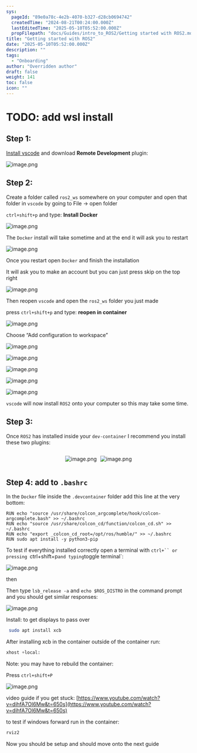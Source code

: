 ```yaml
---
sys:
  pageId: "89e0a78c-4e2b-4070-b327-d28cb0694742"
  createdTime: "2024-08-21T00:24:00.000Z"
  lastEditedTime: "2025-05-10T05:52:00.000Z"
  propFilepath: "docs/Guides/intro_to_ROS2/Getting started with ROS2.md"
title: "Getting started with ROS2"
date: "2025-05-10T05:52:00.000Z"
description: ""
tags:
  - "Onboarding"
author: "Overridden author"
draft: false
weight: 141
toc: false
icon: ""
---
```


# TODO: add wsl install

## Step 1:

[Install vscode](https://code.visualstudio.com/download) and download **Remote Development** plugin:

![image.png](https://prod-files-secure.s3.us-west-2.amazonaws.com/d518164a-d88e-44d1-a4ee-3adb3bd8bce0/efb52993-1881-4a40-b95e-6f020334f022/image.png?X-Amz-Algorithm=AWS4-HMAC-SHA256&X-Amz-Content-Sha256=UNSIGNED-PAYLOAD&X-Amz-Credential=ASIAZI2LB4662PI32EZW%2F20250629%2Fus-west-2%2Fs3%2Faws4_request&X-Amz-Date=20250629T110543Z&X-Amz-Expires=3600&X-Amz-Security-Token=IQoJb3JpZ2luX2VjEKr%2F%2F%2F%2F%2F%2F%2F%2F%2F%2FwEaCXVzLXdlc3QtMiJIMEYCIQCkg9UeA8jpIDBr6J71pA7%2FbxNczsJpe1BXbEdkY0VMugIhAKH7mJ1m%2F7qHkrRC%2F0pJvou%2B2pGBfyprSzuD67DC5yiIKogECKP%2F%2F%2F%2F%2F%2F%2F%2F%2F%2FwEQABoMNjM3NDIzMTgzODA1Igw3zVowWEHA2nY08PAq3APGuLx2EDyYTRtd37iUkJkt4wNHbxRKKU%2Bd7XAXaqQF6ejTzlngmNi84PVahewTcDLw2e7MumMnZyx%2Fiqo0TG%2BIosCHAOG%2BI3vqdcyqHk8JT5jvEnw55XkmD0RXXnn%2FmTBJyDf8a2r4sLMVYgZThm%2FGrQGYcwR%2BMAX8hXUQwQ2ewpmamdPkdr%2FKTymInW67ZlHnboWNxMwcsERXkDrRyilgUuZLttB8y35YelFlsXX2%2FD3C0jyMSgIHwwbQ4rpon2qd%2BuOZCrD7hPiOPb1Qdl1W2TY%2B4oXVEUgezdp7NyCtSG8dysxTVHu%2BMUxh0OK6ct6FvaRXbYnhZ4wIts55f1FsqDAgQtSp0oERmgKRekt02euOKxlM6eli2qbhPGYg2s7%2BoMhQmbIJ8i0Y91TBmFf7KXehwE8LFM%2FvrU5MuGkOALk7psm%2BuECVvUulMQqR%2BneSiRrBSdOg16JXp%2BvVLOSmPmVNC5FnHKoF9RPjQaf8ssKpk0ufYHhrEa8M03jzZWBPHW4JoA27z1%2BZJj363k6ktcR39WG65qgZSCXR2SHySBf%2BmVDMyZNZyviq4q5BvnYvObHfVkDbYG9ER%2BBJTaTOHDuuYNlgY2SZyQVqXYq2DrVERYQwiED6y5BNmDCGnITDBjqkAamN4C4ArcaC1DGlhDR1Xz1X0S18l56JSJ52gMu5SVUxT%2FkMGTC8niyVDNd7kLcoyO0UUoBbC2w%2BolX0zXV9vSrSUFWjr5A2tHGxP4jl8g9m%2BQnCUKnMZafD4bpZMYQ0pz%2F%2BNsmZ%2F7CTz8YL%2BsqVqGU4Bfgfh7WDg0K87Lk0pLMi4HEA4Vx0jBpgjq5s%2F4xCv3tyiP6y2flPbSL%2BJVLLW0qNAYvk&X-Amz-Signature=c3e156f55b5b80c292104c8e662572db628f01d60c79530d20871e34e5025d08&X-Amz-SignedHeaders=host&x-amz-checksum-mode=ENABLED&x-id=GetObject)

## Step 2:

Create a folder called `ros2_ws` somewhere on your computer and open that folder in `vscode` by going to File → open folder 

`ctrl+shift+p` and type: **Install Docker**

![image.png](https://prod-files-secure.s3.us-west-2.amazonaws.com/d518164a-d88e-44d1-a4ee-3adb3bd8bce0/2269dc0e-1cd5-47ff-bceb-c04ad9b2eab0/image.png?X-Amz-Algorithm=AWS4-HMAC-SHA256&X-Amz-Content-Sha256=UNSIGNED-PAYLOAD&X-Amz-Credential=ASIAZI2LB4662PI32EZW%2F20250629%2Fus-west-2%2Fs3%2Faws4_request&X-Amz-Date=20250629T110543Z&X-Amz-Expires=3600&X-Amz-Security-Token=IQoJb3JpZ2luX2VjEKr%2F%2F%2F%2F%2F%2F%2F%2F%2F%2FwEaCXVzLXdlc3QtMiJIMEYCIQCkg9UeA8jpIDBr6J71pA7%2FbxNczsJpe1BXbEdkY0VMugIhAKH7mJ1m%2F7qHkrRC%2F0pJvou%2B2pGBfyprSzuD67DC5yiIKogECKP%2F%2F%2F%2F%2F%2F%2F%2F%2F%2FwEQABoMNjM3NDIzMTgzODA1Igw3zVowWEHA2nY08PAq3APGuLx2EDyYTRtd37iUkJkt4wNHbxRKKU%2Bd7XAXaqQF6ejTzlngmNi84PVahewTcDLw2e7MumMnZyx%2Fiqo0TG%2BIosCHAOG%2BI3vqdcyqHk8JT5jvEnw55XkmD0RXXnn%2FmTBJyDf8a2r4sLMVYgZThm%2FGrQGYcwR%2BMAX8hXUQwQ2ewpmamdPkdr%2FKTymInW67ZlHnboWNxMwcsERXkDrRyilgUuZLttB8y35YelFlsXX2%2FD3C0jyMSgIHwwbQ4rpon2qd%2BuOZCrD7hPiOPb1Qdl1W2TY%2B4oXVEUgezdp7NyCtSG8dysxTVHu%2BMUxh0OK6ct6FvaRXbYnhZ4wIts55f1FsqDAgQtSp0oERmgKRekt02euOKxlM6eli2qbhPGYg2s7%2BoMhQmbIJ8i0Y91TBmFf7KXehwE8LFM%2FvrU5MuGkOALk7psm%2BuECVvUulMQqR%2BneSiRrBSdOg16JXp%2BvVLOSmPmVNC5FnHKoF9RPjQaf8ssKpk0ufYHhrEa8M03jzZWBPHW4JoA27z1%2BZJj363k6ktcR39WG65qgZSCXR2SHySBf%2BmVDMyZNZyviq4q5BvnYvObHfVkDbYG9ER%2BBJTaTOHDuuYNlgY2SZyQVqXYq2DrVERYQwiED6y5BNmDCGnITDBjqkAamN4C4ArcaC1DGlhDR1Xz1X0S18l56JSJ52gMu5SVUxT%2FkMGTC8niyVDNd7kLcoyO0UUoBbC2w%2BolX0zXV9vSrSUFWjr5A2tHGxP4jl8g9m%2BQnCUKnMZafD4bpZMYQ0pz%2F%2BNsmZ%2F7CTz8YL%2BsqVqGU4Bfgfh7WDg0K87Lk0pLMi4HEA4Vx0jBpgjq5s%2F4xCv3tyiP6y2flPbSL%2BJVLLW0qNAYvk&X-Amz-Signature=c8cad24859a8f41e60b3141f0124d7f982d0af9357ef46839a6b9790d90e78cf&X-Amz-SignedHeaders=host&x-amz-checksum-mode=ENABLED&x-id=GetObject)

The `Docker` install will take sometime and at the end it will ask you to restart

![image.png](https://prod-files-secure.s3.us-west-2.amazonaws.com/d518164a-d88e-44d1-a4ee-3adb3bd8bce0/ed233f78-be33-4b1f-b89c-9c346c0e961e/image.png?X-Amz-Algorithm=AWS4-HMAC-SHA256&X-Amz-Content-Sha256=UNSIGNED-PAYLOAD&X-Amz-Credential=ASIAZI2LB4662PI32EZW%2F20250629%2Fus-west-2%2Fs3%2Faws4_request&X-Amz-Date=20250629T110543Z&X-Amz-Expires=3600&X-Amz-Security-Token=IQoJb3JpZ2luX2VjEKr%2F%2F%2F%2F%2F%2F%2F%2F%2F%2FwEaCXVzLXdlc3QtMiJIMEYCIQCkg9UeA8jpIDBr6J71pA7%2FbxNczsJpe1BXbEdkY0VMugIhAKH7mJ1m%2F7qHkrRC%2F0pJvou%2B2pGBfyprSzuD67DC5yiIKogECKP%2F%2F%2F%2F%2F%2F%2F%2F%2F%2FwEQABoMNjM3NDIzMTgzODA1Igw3zVowWEHA2nY08PAq3APGuLx2EDyYTRtd37iUkJkt4wNHbxRKKU%2Bd7XAXaqQF6ejTzlngmNi84PVahewTcDLw2e7MumMnZyx%2Fiqo0TG%2BIosCHAOG%2BI3vqdcyqHk8JT5jvEnw55XkmD0RXXnn%2FmTBJyDf8a2r4sLMVYgZThm%2FGrQGYcwR%2BMAX8hXUQwQ2ewpmamdPkdr%2FKTymInW67ZlHnboWNxMwcsERXkDrRyilgUuZLttB8y35YelFlsXX2%2FD3C0jyMSgIHwwbQ4rpon2qd%2BuOZCrD7hPiOPb1Qdl1W2TY%2B4oXVEUgezdp7NyCtSG8dysxTVHu%2BMUxh0OK6ct6FvaRXbYnhZ4wIts55f1FsqDAgQtSp0oERmgKRekt02euOKxlM6eli2qbhPGYg2s7%2BoMhQmbIJ8i0Y91TBmFf7KXehwE8LFM%2FvrU5MuGkOALk7psm%2BuECVvUulMQqR%2BneSiRrBSdOg16JXp%2BvVLOSmPmVNC5FnHKoF9RPjQaf8ssKpk0ufYHhrEa8M03jzZWBPHW4JoA27z1%2BZJj363k6ktcR39WG65qgZSCXR2SHySBf%2BmVDMyZNZyviq4q5BvnYvObHfVkDbYG9ER%2BBJTaTOHDuuYNlgY2SZyQVqXYq2DrVERYQwiED6y5BNmDCGnITDBjqkAamN4C4ArcaC1DGlhDR1Xz1X0S18l56JSJ52gMu5SVUxT%2FkMGTC8niyVDNd7kLcoyO0UUoBbC2w%2BolX0zXV9vSrSUFWjr5A2tHGxP4jl8g9m%2BQnCUKnMZafD4bpZMYQ0pz%2F%2BNsmZ%2F7CTz8YL%2BsqVqGU4Bfgfh7WDg0K87Lk0pLMi4HEA4Vx0jBpgjq5s%2F4xCv3tyiP6y2flPbSL%2BJVLLW0qNAYvk&X-Amz-Signature=7c866b4aa2d7ee3741eec07e535c6e87d1a0e0724a1cbcdb8d72ecd731331e1e&X-Amz-SignedHeaders=host&x-amz-checksum-mode=ENABLED&x-id=GetObject)

Once you restart open `Docker` and finish the installation

It will ask you to make an account but you can just press skip on the top right

![image.png](https://prod-files-secure.s3.us-west-2.amazonaws.com/d518164a-d88e-44d1-a4ee-3adb3bd8bce0/21010ad9-1659-4fd9-9f59-9932a09b2a3d/image.png?X-Amz-Algorithm=AWS4-HMAC-SHA256&X-Amz-Content-Sha256=UNSIGNED-PAYLOAD&X-Amz-Credential=ASIAZI2LB4662PI32EZW%2F20250629%2Fus-west-2%2Fs3%2Faws4_request&X-Amz-Date=20250629T110543Z&X-Amz-Expires=3600&X-Amz-Security-Token=IQoJb3JpZ2luX2VjEKr%2F%2F%2F%2F%2F%2F%2F%2F%2F%2FwEaCXVzLXdlc3QtMiJIMEYCIQCkg9UeA8jpIDBr6J71pA7%2FbxNczsJpe1BXbEdkY0VMugIhAKH7mJ1m%2F7qHkrRC%2F0pJvou%2B2pGBfyprSzuD67DC5yiIKogECKP%2F%2F%2F%2F%2F%2F%2F%2F%2F%2FwEQABoMNjM3NDIzMTgzODA1Igw3zVowWEHA2nY08PAq3APGuLx2EDyYTRtd37iUkJkt4wNHbxRKKU%2Bd7XAXaqQF6ejTzlngmNi84PVahewTcDLw2e7MumMnZyx%2Fiqo0TG%2BIosCHAOG%2BI3vqdcyqHk8JT5jvEnw55XkmD0RXXnn%2FmTBJyDf8a2r4sLMVYgZThm%2FGrQGYcwR%2BMAX8hXUQwQ2ewpmamdPkdr%2FKTymInW67ZlHnboWNxMwcsERXkDrRyilgUuZLttB8y35YelFlsXX2%2FD3C0jyMSgIHwwbQ4rpon2qd%2BuOZCrD7hPiOPb1Qdl1W2TY%2B4oXVEUgezdp7NyCtSG8dysxTVHu%2BMUxh0OK6ct6FvaRXbYnhZ4wIts55f1FsqDAgQtSp0oERmgKRekt02euOKxlM6eli2qbhPGYg2s7%2BoMhQmbIJ8i0Y91TBmFf7KXehwE8LFM%2FvrU5MuGkOALk7psm%2BuECVvUulMQqR%2BneSiRrBSdOg16JXp%2BvVLOSmPmVNC5FnHKoF9RPjQaf8ssKpk0ufYHhrEa8M03jzZWBPHW4JoA27z1%2BZJj363k6ktcR39WG65qgZSCXR2SHySBf%2BmVDMyZNZyviq4q5BvnYvObHfVkDbYG9ER%2BBJTaTOHDuuYNlgY2SZyQVqXYq2DrVERYQwiED6y5BNmDCGnITDBjqkAamN4C4ArcaC1DGlhDR1Xz1X0S18l56JSJ52gMu5SVUxT%2FkMGTC8niyVDNd7kLcoyO0UUoBbC2w%2BolX0zXV9vSrSUFWjr5A2tHGxP4jl8g9m%2BQnCUKnMZafD4bpZMYQ0pz%2F%2BNsmZ%2F7CTz8YL%2BsqVqGU4Bfgfh7WDg0K87Lk0pLMi4HEA4Vx0jBpgjq5s%2F4xCv3tyiP6y2flPbSL%2BJVLLW0qNAYvk&X-Amz-Signature=13fa5c3806aa642774e44dc4dc8d9641aacbd54f70fb9527ea652f46f3132e55&X-Amz-SignedHeaders=host&x-amz-checksum-mode=ENABLED&x-id=GetObject)

Then reopen `vscode` and open the `ros2_ws` folder you just made

press `ctrl+shift+p` and type: **reopen in container**

![image.png](https://prod-files-secure.s3.us-west-2.amazonaws.com/d518164a-d88e-44d1-a4ee-3adb3bd8bce0/4e93b8c2-41ad-488c-8095-c74205196118/image.png?X-Amz-Algorithm=AWS4-HMAC-SHA256&X-Amz-Content-Sha256=UNSIGNED-PAYLOAD&X-Amz-Credential=ASIAZI2LB4662PI32EZW%2F20250629%2Fus-west-2%2Fs3%2Faws4_request&X-Amz-Date=20250629T110543Z&X-Amz-Expires=3600&X-Amz-Security-Token=IQoJb3JpZ2luX2VjEKr%2F%2F%2F%2F%2F%2F%2F%2F%2F%2FwEaCXVzLXdlc3QtMiJIMEYCIQCkg9UeA8jpIDBr6J71pA7%2FbxNczsJpe1BXbEdkY0VMugIhAKH7mJ1m%2F7qHkrRC%2F0pJvou%2B2pGBfyprSzuD67DC5yiIKogECKP%2F%2F%2F%2F%2F%2F%2F%2F%2F%2FwEQABoMNjM3NDIzMTgzODA1Igw3zVowWEHA2nY08PAq3APGuLx2EDyYTRtd37iUkJkt4wNHbxRKKU%2Bd7XAXaqQF6ejTzlngmNi84PVahewTcDLw2e7MumMnZyx%2Fiqo0TG%2BIosCHAOG%2BI3vqdcyqHk8JT5jvEnw55XkmD0RXXnn%2FmTBJyDf8a2r4sLMVYgZThm%2FGrQGYcwR%2BMAX8hXUQwQ2ewpmamdPkdr%2FKTymInW67ZlHnboWNxMwcsERXkDrRyilgUuZLttB8y35YelFlsXX2%2FD3C0jyMSgIHwwbQ4rpon2qd%2BuOZCrD7hPiOPb1Qdl1W2TY%2B4oXVEUgezdp7NyCtSG8dysxTVHu%2BMUxh0OK6ct6FvaRXbYnhZ4wIts55f1FsqDAgQtSp0oERmgKRekt02euOKxlM6eli2qbhPGYg2s7%2BoMhQmbIJ8i0Y91TBmFf7KXehwE8LFM%2FvrU5MuGkOALk7psm%2BuECVvUulMQqR%2BneSiRrBSdOg16JXp%2BvVLOSmPmVNC5FnHKoF9RPjQaf8ssKpk0ufYHhrEa8M03jzZWBPHW4JoA27z1%2BZJj363k6ktcR39WG65qgZSCXR2SHySBf%2BmVDMyZNZyviq4q5BvnYvObHfVkDbYG9ER%2BBJTaTOHDuuYNlgY2SZyQVqXYq2DrVERYQwiED6y5BNmDCGnITDBjqkAamN4C4ArcaC1DGlhDR1Xz1X0S18l56JSJ52gMu5SVUxT%2FkMGTC8niyVDNd7kLcoyO0UUoBbC2w%2BolX0zXV9vSrSUFWjr5A2tHGxP4jl8g9m%2BQnCUKnMZafD4bpZMYQ0pz%2F%2BNsmZ%2F7CTz8YL%2BsqVqGU4Bfgfh7WDg0K87Lk0pLMi4HEA4Vx0jBpgjq5s%2F4xCv3tyiP6y2flPbSL%2BJVLLW0qNAYvk&X-Amz-Signature=58e2779f98a2e86a8633f9f17547d7efb7793eb49eda035535174071a79e7159&X-Amz-SignedHeaders=host&x-amz-checksum-mode=ENABLED&x-id=GetObject)

Choose “Add configuration to workspace”

![image.png](https://prod-files-secure.s3.us-west-2.amazonaws.com/d518164a-d88e-44d1-a4ee-3adb3bd8bce0/9560b282-5060-4989-ba37-97e7b2c22476/image.png?X-Amz-Algorithm=AWS4-HMAC-SHA256&X-Amz-Content-Sha256=UNSIGNED-PAYLOAD&X-Amz-Credential=ASIAZI2LB4662PI32EZW%2F20250629%2Fus-west-2%2Fs3%2Faws4_request&X-Amz-Date=20250629T110543Z&X-Amz-Expires=3600&X-Amz-Security-Token=IQoJb3JpZ2luX2VjEKr%2F%2F%2F%2F%2F%2F%2F%2F%2F%2FwEaCXVzLXdlc3QtMiJIMEYCIQCkg9UeA8jpIDBr6J71pA7%2FbxNczsJpe1BXbEdkY0VMugIhAKH7mJ1m%2F7qHkrRC%2F0pJvou%2B2pGBfyprSzuD67DC5yiIKogECKP%2F%2F%2F%2F%2F%2F%2F%2F%2F%2FwEQABoMNjM3NDIzMTgzODA1Igw3zVowWEHA2nY08PAq3APGuLx2EDyYTRtd37iUkJkt4wNHbxRKKU%2Bd7XAXaqQF6ejTzlngmNi84PVahewTcDLw2e7MumMnZyx%2Fiqo0TG%2BIosCHAOG%2BI3vqdcyqHk8JT5jvEnw55XkmD0RXXnn%2FmTBJyDf8a2r4sLMVYgZThm%2FGrQGYcwR%2BMAX8hXUQwQ2ewpmamdPkdr%2FKTymInW67ZlHnboWNxMwcsERXkDrRyilgUuZLttB8y35YelFlsXX2%2FD3C0jyMSgIHwwbQ4rpon2qd%2BuOZCrD7hPiOPb1Qdl1W2TY%2B4oXVEUgezdp7NyCtSG8dysxTVHu%2BMUxh0OK6ct6FvaRXbYnhZ4wIts55f1FsqDAgQtSp0oERmgKRekt02euOKxlM6eli2qbhPGYg2s7%2BoMhQmbIJ8i0Y91TBmFf7KXehwE8LFM%2FvrU5MuGkOALk7psm%2BuECVvUulMQqR%2BneSiRrBSdOg16JXp%2BvVLOSmPmVNC5FnHKoF9RPjQaf8ssKpk0ufYHhrEa8M03jzZWBPHW4JoA27z1%2BZJj363k6ktcR39WG65qgZSCXR2SHySBf%2BmVDMyZNZyviq4q5BvnYvObHfVkDbYG9ER%2BBJTaTOHDuuYNlgY2SZyQVqXYq2DrVERYQwiED6y5BNmDCGnITDBjqkAamN4C4ArcaC1DGlhDR1Xz1X0S18l56JSJ52gMu5SVUxT%2FkMGTC8niyVDNd7kLcoyO0UUoBbC2w%2BolX0zXV9vSrSUFWjr5A2tHGxP4jl8g9m%2BQnCUKnMZafD4bpZMYQ0pz%2F%2BNsmZ%2F7CTz8YL%2BsqVqGU4Bfgfh7WDg0K87Lk0pLMi4HEA4Vx0jBpgjq5s%2F4xCv3tyiP6y2flPbSL%2BJVLLW0qNAYvk&X-Amz-Signature=c79387fa6e97c91126c058c30909f94ed4553f05d18f00b585d74107d226d481&X-Amz-SignedHeaders=host&x-amz-checksum-mode=ENABLED&x-id=GetObject)

![image.png](https://prod-files-secure.s3.us-west-2.amazonaws.com/d518164a-d88e-44d1-a4ee-3adb3bd8bce0/2ee63f81-886b-48e8-a553-dc6e5eac99e4/image.png?X-Amz-Algorithm=AWS4-HMAC-SHA256&X-Amz-Content-Sha256=UNSIGNED-PAYLOAD&X-Amz-Credential=ASIAZI2LB4662PI32EZW%2F20250629%2Fus-west-2%2Fs3%2Faws4_request&X-Amz-Date=20250629T110543Z&X-Amz-Expires=3600&X-Amz-Security-Token=IQoJb3JpZ2luX2VjEKr%2F%2F%2F%2F%2F%2F%2F%2F%2F%2FwEaCXVzLXdlc3QtMiJIMEYCIQCkg9UeA8jpIDBr6J71pA7%2FbxNczsJpe1BXbEdkY0VMugIhAKH7mJ1m%2F7qHkrRC%2F0pJvou%2B2pGBfyprSzuD67DC5yiIKogECKP%2F%2F%2F%2F%2F%2F%2F%2F%2F%2FwEQABoMNjM3NDIzMTgzODA1Igw3zVowWEHA2nY08PAq3APGuLx2EDyYTRtd37iUkJkt4wNHbxRKKU%2Bd7XAXaqQF6ejTzlngmNi84PVahewTcDLw2e7MumMnZyx%2Fiqo0TG%2BIosCHAOG%2BI3vqdcyqHk8JT5jvEnw55XkmD0RXXnn%2FmTBJyDf8a2r4sLMVYgZThm%2FGrQGYcwR%2BMAX8hXUQwQ2ewpmamdPkdr%2FKTymInW67ZlHnboWNxMwcsERXkDrRyilgUuZLttB8y35YelFlsXX2%2FD3C0jyMSgIHwwbQ4rpon2qd%2BuOZCrD7hPiOPb1Qdl1W2TY%2B4oXVEUgezdp7NyCtSG8dysxTVHu%2BMUxh0OK6ct6FvaRXbYnhZ4wIts55f1FsqDAgQtSp0oERmgKRekt02euOKxlM6eli2qbhPGYg2s7%2BoMhQmbIJ8i0Y91TBmFf7KXehwE8LFM%2FvrU5MuGkOALk7psm%2BuECVvUulMQqR%2BneSiRrBSdOg16JXp%2BvVLOSmPmVNC5FnHKoF9RPjQaf8ssKpk0ufYHhrEa8M03jzZWBPHW4JoA27z1%2BZJj363k6ktcR39WG65qgZSCXR2SHySBf%2BmVDMyZNZyviq4q5BvnYvObHfVkDbYG9ER%2BBJTaTOHDuuYNlgY2SZyQVqXYq2DrVERYQwiED6y5BNmDCGnITDBjqkAamN4C4ArcaC1DGlhDR1Xz1X0S18l56JSJ52gMu5SVUxT%2FkMGTC8niyVDNd7kLcoyO0UUoBbC2w%2BolX0zXV9vSrSUFWjr5A2tHGxP4jl8g9m%2BQnCUKnMZafD4bpZMYQ0pz%2F%2BNsmZ%2F7CTz8YL%2BsqVqGU4Bfgfh7WDg0K87Lk0pLMi4HEA4Vx0jBpgjq5s%2F4xCv3tyiP6y2flPbSL%2BJVLLW0qNAYvk&X-Amz-Signature=ada748be2f5542a2304ea262cac18050d38e3d67ee0bcc96714870250e405d73&X-Amz-SignedHeaders=host&x-amz-checksum-mode=ENABLED&x-id=GetObject)

![image.png](https://prod-files-secure.s3.us-west-2.amazonaws.com/d518164a-d88e-44d1-a4ee-3adb3bd8bce0/ae1580b2-b048-407e-aed9-b584224a7a04/image.png?X-Amz-Algorithm=AWS4-HMAC-SHA256&X-Amz-Content-Sha256=UNSIGNED-PAYLOAD&X-Amz-Credential=ASIAZI2LB4662PI32EZW%2F20250629%2Fus-west-2%2Fs3%2Faws4_request&X-Amz-Date=20250629T110543Z&X-Amz-Expires=3600&X-Amz-Security-Token=IQoJb3JpZ2luX2VjEKr%2F%2F%2F%2F%2F%2F%2F%2F%2F%2FwEaCXVzLXdlc3QtMiJIMEYCIQCkg9UeA8jpIDBr6J71pA7%2FbxNczsJpe1BXbEdkY0VMugIhAKH7mJ1m%2F7qHkrRC%2F0pJvou%2B2pGBfyprSzuD67DC5yiIKogECKP%2F%2F%2F%2F%2F%2F%2F%2F%2F%2FwEQABoMNjM3NDIzMTgzODA1Igw3zVowWEHA2nY08PAq3APGuLx2EDyYTRtd37iUkJkt4wNHbxRKKU%2Bd7XAXaqQF6ejTzlngmNi84PVahewTcDLw2e7MumMnZyx%2Fiqo0TG%2BIosCHAOG%2BI3vqdcyqHk8JT5jvEnw55XkmD0RXXnn%2FmTBJyDf8a2r4sLMVYgZThm%2FGrQGYcwR%2BMAX8hXUQwQ2ewpmamdPkdr%2FKTymInW67ZlHnboWNxMwcsERXkDrRyilgUuZLttB8y35YelFlsXX2%2FD3C0jyMSgIHwwbQ4rpon2qd%2BuOZCrD7hPiOPb1Qdl1W2TY%2B4oXVEUgezdp7NyCtSG8dysxTVHu%2BMUxh0OK6ct6FvaRXbYnhZ4wIts55f1FsqDAgQtSp0oERmgKRekt02euOKxlM6eli2qbhPGYg2s7%2BoMhQmbIJ8i0Y91TBmFf7KXehwE8LFM%2FvrU5MuGkOALk7psm%2BuECVvUulMQqR%2BneSiRrBSdOg16JXp%2BvVLOSmPmVNC5FnHKoF9RPjQaf8ssKpk0ufYHhrEa8M03jzZWBPHW4JoA27z1%2BZJj363k6ktcR39WG65qgZSCXR2SHySBf%2BmVDMyZNZyviq4q5BvnYvObHfVkDbYG9ER%2BBJTaTOHDuuYNlgY2SZyQVqXYq2DrVERYQwiED6y5BNmDCGnITDBjqkAamN4C4ArcaC1DGlhDR1Xz1X0S18l56JSJ52gMu5SVUxT%2FkMGTC8niyVDNd7kLcoyO0UUoBbC2w%2BolX0zXV9vSrSUFWjr5A2tHGxP4jl8g9m%2BQnCUKnMZafD4bpZMYQ0pz%2F%2BNsmZ%2F7CTz8YL%2BsqVqGU4Bfgfh7WDg0K87Lk0pLMi4HEA4Vx0jBpgjq5s%2F4xCv3tyiP6y2flPbSL%2BJVLLW0qNAYvk&X-Amz-Signature=9a4e5d1c6395223c74e68aa0eb65cc13f9a00e1c5163af6b19afd71fddc5eeab&X-Amz-SignedHeaders=host&x-amz-checksum-mode=ENABLED&x-id=GetObject)

![image.png](https://prod-files-secure.s3.us-west-2.amazonaws.com/d518164a-d88e-44d1-a4ee-3adb3bd8bce0/53255b28-f75e-430f-b9e3-c0ac8577e42b/image.png?X-Amz-Algorithm=AWS4-HMAC-SHA256&X-Amz-Content-Sha256=UNSIGNED-PAYLOAD&X-Amz-Credential=ASIAZI2LB4662PI32EZW%2F20250629%2Fus-west-2%2Fs3%2Faws4_request&X-Amz-Date=20250629T110543Z&X-Amz-Expires=3600&X-Amz-Security-Token=IQoJb3JpZ2luX2VjEKr%2F%2F%2F%2F%2F%2F%2F%2F%2F%2FwEaCXVzLXdlc3QtMiJIMEYCIQCkg9UeA8jpIDBr6J71pA7%2FbxNczsJpe1BXbEdkY0VMugIhAKH7mJ1m%2F7qHkrRC%2F0pJvou%2B2pGBfyprSzuD67DC5yiIKogECKP%2F%2F%2F%2F%2F%2F%2F%2F%2F%2FwEQABoMNjM3NDIzMTgzODA1Igw3zVowWEHA2nY08PAq3APGuLx2EDyYTRtd37iUkJkt4wNHbxRKKU%2Bd7XAXaqQF6ejTzlngmNi84PVahewTcDLw2e7MumMnZyx%2Fiqo0TG%2BIosCHAOG%2BI3vqdcyqHk8JT5jvEnw55XkmD0RXXnn%2FmTBJyDf8a2r4sLMVYgZThm%2FGrQGYcwR%2BMAX8hXUQwQ2ewpmamdPkdr%2FKTymInW67ZlHnboWNxMwcsERXkDrRyilgUuZLttB8y35YelFlsXX2%2FD3C0jyMSgIHwwbQ4rpon2qd%2BuOZCrD7hPiOPb1Qdl1W2TY%2B4oXVEUgezdp7NyCtSG8dysxTVHu%2BMUxh0OK6ct6FvaRXbYnhZ4wIts55f1FsqDAgQtSp0oERmgKRekt02euOKxlM6eli2qbhPGYg2s7%2BoMhQmbIJ8i0Y91TBmFf7KXehwE8LFM%2FvrU5MuGkOALk7psm%2BuECVvUulMQqR%2BneSiRrBSdOg16JXp%2BvVLOSmPmVNC5FnHKoF9RPjQaf8ssKpk0ufYHhrEa8M03jzZWBPHW4JoA27z1%2BZJj363k6ktcR39WG65qgZSCXR2SHySBf%2BmVDMyZNZyviq4q5BvnYvObHfVkDbYG9ER%2BBJTaTOHDuuYNlgY2SZyQVqXYq2DrVERYQwiED6y5BNmDCGnITDBjqkAamN4C4ArcaC1DGlhDR1Xz1X0S18l56JSJ52gMu5SVUxT%2FkMGTC8niyVDNd7kLcoyO0UUoBbC2w%2BolX0zXV9vSrSUFWjr5A2tHGxP4jl8g9m%2BQnCUKnMZafD4bpZMYQ0pz%2F%2BNsmZ%2F7CTz8YL%2BsqVqGU4Bfgfh7WDg0K87Lk0pLMi4HEA4Vx0jBpgjq5s%2F4xCv3tyiP6y2flPbSL%2BJVLLW0qNAYvk&X-Amz-Signature=57568b4571284542177fc9563ebba8d490861b5eb3f3822fb819b90ef69d3ad7&X-Amz-SignedHeaders=host&x-amz-checksum-mode=ENABLED&x-id=GetObject)

![image.png](https://prod-files-secure.s3.us-west-2.amazonaws.com/d518164a-d88e-44d1-a4ee-3adb3bd8bce0/7c562767-5af9-4ffb-97d1-327bcdf4ee00/image.png?X-Amz-Algorithm=AWS4-HMAC-SHA256&X-Amz-Content-Sha256=UNSIGNED-PAYLOAD&X-Amz-Credential=ASIAZI2LB4662PI32EZW%2F20250629%2Fus-west-2%2Fs3%2Faws4_request&X-Amz-Date=20250629T110543Z&X-Amz-Expires=3600&X-Amz-Security-Token=IQoJb3JpZ2luX2VjEKr%2F%2F%2F%2F%2F%2F%2F%2F%2F%2FwEaCXVzLXdlc3QtMiJIMEYCIQCkg9UeA8jpIDBr6J71pA7%2FbxNczsJpe1BXbEdkY0VMugIhAKH7mJ1m%2F7qHkrRC%2F0pJvou%2B2pGBfyprSzuD67DC5yiIKogECKP%2F%2F%2F%2F%2F%2F%2F%2F%2F%2FwEQABoMNjM3NDIzMTgzODA1Igw3zVowWEHA2nY08PAq3APGuLx2EDyYTRtd37iUkJkt4wNHbxRKKU%2Bd7XAXaqQF6ejTzlngmNi84PVahewTcDLw2e7MumMnZyx%2Fiqo0TG%2BIosCHAOG%2BI3vqdcyqHk8JT5jvEnw55XkmD0RXXnn%2FmTBJyDf8a2r4sLMVYgZThm%2FGrQGYcwR%2BMAX8hXUQwQ2ewpmamdPkdr%2FKTymInW67ZlHnboWNxMwcsERXkDrRyilgUuZLttB8y35YelFlsXX2%2FD3C0jyMSgIHwwbQ4rpon2qd%2BuOZCrD7hPiOPb1Qdl1W2TY%2B4oXVEUgezdp7NyCtSG8dysxTVHu%2BMUxh0OK6ct6FvaRXbYnhZ4wIts55f1FsqDAgQtSp0oERmgKRekt02euOKxlM6eli2qbhPGYg2s7%2BoMhQmbIJ8i0Y91TBmFf7KXehwE8LFM%2FvrU5MuGkOALk7psm%2BuECVvUulMQqR%2BneSiRrBSdOg16JXp%2BvVLOSmPmVNC5FnHKoF9RPjQaf8ssKpk0ufYHhrEa8M03jzZWBPHW4JoA27z1%2BZJj363k6ktcR39WG65qgZSCXR2SHySBf%2BmVDMyZNZyviq4q5BvnYvObHfVkDbYG9ER%2BBJTaTOHDuuYNlgY2SZyQVqXYq2DrVERYQwiED6y5BNmDCGnITDBjqkAamN4C4ArcaC1DGlhDR1Xz1X0S18l56JSJ52gMu5SVUxT%2FkMGTC8niyVDNd7kLcoyO0UUoBbC2w%2BolX0zXV9vSrSUFWjr5A2tHGxP4jl8g9m%2BQnCUKnMZafD4bpZMYQ0pz%2F%2BNsmZ%2F7CTz8YL%2BsqVqGU4Bfgfh7WDg0K87Lk0pLMi4HEA4Vx0jBpgjq5s%2F4xCv3tyiP6y2flPbSL%2BJVLLW0qNAYvk&X-Amz-Signature=b4968147d16f7fd56c33ddb9f4dee55eb323927436ecec43cb93d303160cf472&X-Amz-SignedHeaders=host&x-amz-checksum-mode=ENABLED&x-id=GetObject)

`vscode` will now install `ROS2` onto your computer so this may take some time.

## Step 3:

Once `ROS2` has installed inside your `dev-container` I recommend you install these two plugins:

<div style="display: flex;flex-direction: row; column-gap:10px; max-width: 630px;justify-content: center;">
<div>

![image.png](https://prod-files-secure.s3.us-west-2.amazonaws.com/d518164a-d88e-44d1-a4ee-3adb3bd8bce0/3fc3d550-5a54-4ba1-ba6b-faa01cdb7369/image.png?X-Amz-Algorithm=AWS4-HMAC-SHA256&X-Amz-Content-Sha256=UNSIGNED-PAYLOAD&X-Amz-Credential=ASIAZI2LB466ZMPOSQNW%2F20250629%2Fus-west-2%2Fs3%2Faws4_request&X-Amz-Date=20250629T110545Z&X-Amz-Expires=3600&X-Amz-Security-Token=IQoJb3JpZ2luX2VjEKn%2F%2F%2F%2F%2F%2F%2F%2F%2F%2FwEaCXVzLXdlc3QtMiJIMEYCIQCWUrt34AixvAVvIBa2%2BvImTCFjIgcuipBd7tB%2Bd%2FjqZAIhALNcPWyxZ66RIcBqxuTFlQF6sNrilxT%2BjusNRVKV6aF8KogECKL%2F%2F%2F%2F%2F%2F%2F%2F%2F%2FwEQABoMNjM3NDIzMTgzODA1IgxtVXJ%2FwxFs%2FWHgBTEq3ANEUUiuvhvwNDgOLMIr7lCk2XXjdxV584HNve1vKjfozR%2B0asAbt8oq8LXOEbLZWFpLVsWfCLf3B7XcAR12EpvktiR7eaJBSKwMzHWHEvTi1ILeTo3XokGKbxHxKtW2jy4Omb5szBoNscgEb3Tany6Enwicb4K8FK6CEcZyeANQSg333HoPwGjlTEhCuxd0fY7HuC4w4i8CFeXSwbQIS630X43SMOB5QUvWDaH%2BPwVQI8nZTuRatWIyErLs1kGFcSQk2Uix5BtnHvubbNmVnMzb5Ha3%2BHkB3bvHEJyrSe53szUFXtamB%2FQvjJ4WijTxQvNGHfWVkzOd%2BfaNTzNbE3kuPZc%2FqeoLA8LQ66V2LU94OIDM3h3Me9YwSVGql8h7LMLbD4pVM2xZCWV%2F88fQp5rSCFX164XTSyopzXhajwm%2BCdsB%2B%2F902RBu8prBwtSV87GePJ%2BSm7qjdTyf4mSfy2ka3NZrsJTyxn7rtCpy8IOWWPXNs5C2CSk1NtTmog2q%2FuZPzrQ07M26QELDKxwcpDaDMu7HRfY6Y32HIkXYUeOd17Fze7K5XH4S0h4vBw3tBBY4lyEW9N8eacQazIBnQMDbMaUVVLfTIJJ4Z2YIJk5pdIlb07ELZgTnQ80qqTDZgITDBjqkAVwfmscq0B34lL7piIkh909Oi0HBy0%2BrkzU7TlNCKNNNo3T49ZmnVfM3BRy%2BXTQercbqaLfVS1Idr8nQmeeTb1Fjf7FqnSIw0A3wN8KZ%2F%2BLKwIc01Gz2z856oU44yRNBAUj6aAitboGJQGzciH1jPENjb6EcQOnXW2hMJwHeQ2NgsI1PRCByxKkLFEtw1e0kZRmRV0b73dSMmd1bhYKQnG4VD2H0&X-Amz-Signature=bb793194d4c4f8f4516066c7eac5bc0afef4e428f09571aff59ebfb0acfe416d&X-Amz-SignedHeaders=host&x-amz-checksum-mode=ENABLED&x-id=GetObject)

</div>
<div>

![image.png](https://prod-files-secure.s3.us-west-2.amazonaws.com/d518164a-d88e-44d1-a4ee-3adb3bd8bce0/d994cc66-13c2-4093-a5a3-f84cf4601a82/image.png?X-Amz-Algorithm=AWS4-HMAC-SHA256&X-Amz-Content-Sha256=UNSIGNED-PAYLOAD&X-Amz-Credential=ASIAZI2LB4664E6V52NK%2F20250629%2Fus-west-2%2Fs3%2Faws4_request&X-Amz-Date=20250629T110545Z&X-Amz-Expires=3600&X-Amz-Security-Token=IQoJb3JpZ2luX2VjEKn%2F%2F%2F%2F%2F%2F%2F%2F%2F%2FwEaCXVzLXdlc3QtMiJGMEQCIGBy7wpQutRofEEhKfCrEasxXf6svwSH32UPBLJyUubXAiAIo86sDL9Z5ftjZPd0xAxX0bauI%2F9eM4REJ9axRYvoZiqIBAii%2F%2F%2F%2F%2F%2F%2F%2F%2F%2F8BEAAaDDYzNzQyMzE4MzgwNSIMWgahnjhX4OtALYX3KtwDKkOC8xl%2BKpDUJ8Uo5Gy25sVH8AxwdWlJbVIo%2FeY67oEtY3n6F9aZvQd49Vpi1LNgExHJQCOiuAVc0T11%2Bm5rGF%2BKI2NdFQ6FHZIiald8Ks8wncs22n83bwNCDktcbKchwiMT3IRfhHdOIBrV3A7o12QieBuFDzHWG3ciIvQPb4dTNoWI%2BW4hMA6XuXBU7u9%2Fzv3S6cn3oAeppAKmJjgcF0gaUyIsEumhx5D9%2Bvn%2BCfslx%2BVm0QBSHMiZQB7P2yqdU%2BOGJLqAaCa39y1XduRbEEwbE%2Fkydm7mJhhz%2BE1CAtn7jE%2BAC7vycvugijOIdSAQcVxQONyBJlMvAc8hzY44tvrzR3cApiBqGm50ztOIqD6ne3nrFmDbsI1bOZ2z0ZCtGUorwNVtwZFJxXcH4pd921urVRa0CDfwNqiIYZSS0K9RWwmkssosmfSBDsVuRdeEZrXnT0GYUnO2jVlKCRwH6J2ZuP1%2BSrCovGAEAQfLhnJSyH1umecWs9wVQQNQBCkvsXVXbqbXyt%2BG63NxOJ296DF%2F3Lj6TUnNZlQ8%2BIfm4%2FNlYNUqQyRPxZGtAMfT5e%2FDaMx9YD0eg2xdEjH6kOcZT5zCmjq6jRJ0vUaNdBra6fAnFjEyVB8afw4tGv4wi4CEwwY6pgHQ4V56iwG5IlIUAa0gWuApdlqoPGFiqWZUsFulMB%2F5d8t%2BoHd2CKs%2BkOq6Wt0CPB9Ki7sLg78xscbnZLEUjinYqQVI31iF4gLi%2ByNPuY9OQoKihATHFxhV2m9eNVyQd26qdl6uNMsx0PA61ln0I%2BpuQzVQazHWKoK8P7V%2FXKeWc8UdpWHf%2FUCHLuWw%2FJrBoZpJ1tq3TzyWxjlNqb9kGlqi41J14FvS&X-Amz-Signature=059e1e7fc635b1fcda5f077265d35859a76d9261c9bfcf6a9486bd46556dc7d4&X-Amz-SignedHeaders=host&x-amz-checksum-mode=ENABLED&x-id=GetObject)

</div>
</div>

## Step 4: add to `.bashrc`

In the `Docker` file inside the `.devcontainer` folder add this line at the very bottom: 

```docker
RUN echo "source /usr/share/colcon_argcomplete/hook/colcon-argcomplete.bash" >> ~/.bashrc
RUN echo "source /usr/share/colcon_cd/function/colcon_cd.sh" >> ~/.bashrc
RUN echo "export _colcon_cd_root=/opt/ros/humble/" >> ~/.bashrc
RUN sudo apt install -y python3-pip 
```

To test if everything installed correctly open a terminal with `ctrl+`` or pressing `ctrl+shift+p` and typing `toggle terminal`:

![image.png](https://prod-files-secure.s3.us-west-2.amazonaws.com/d518164a-d88e-44d1-a4ee-3adb3bd8bce0/6a4943d8-b04e-4c02-9a58-775f3384d1a5/image.png?X-Amz-Algorithm=AWS4-HMAC-SHA256&X-Amz-Content-Sha256=UNSIGNED-PAYLOAD&X-Amz-Credential=ASIAZI2LB4662PI32EZW%2F20250629%2Fus-west-2%2Fs3%2Faws4_request&X-Amz-Date=20250629T110544Z&X-Amz-Expires=3600&X-Amz-Security-Token=IQoJb3JpZ2luX2VjEKr%2F%2F%2F%2F%2F%2F%2F%2F%2F%2FwEaCXVzLXdlc3QtMiJIMEYCIQCkg9UeA8jpIDBr6J71pA7%2FbxNczsJpe1BXbEdkY0VMugIhAKH7mJ1m%2F7qHkrRC%2F0pJvou%2B2pGBfyprSzuD67DC5yiIKogECKP%2F%2F%2F%2F%2F%2F%2F%2F%2F%2FwEQABoMNjM3NDIzMTgzODA1Igw3zVowWEHA2nY08PAq3APGuLx2EDyYTRtd37iUkJkt4wNHbxRKKU%2Bd7XAXaqQF6ejTzlngmNi84PVahewTcDLw2e7MumMnZyx%2Fiqo0TG%2BIosCHAOG%2BI3vqdcyqHk8JT5jvEnw55XkmD0RXXnn%2FmTBJyDf8a2r4sLMVYgZThm%2FGrQGYcwR%2BMAX8hXUQwQ2ewpmamdPkdr%2FKTymInW67ZlHnboWNxMwcsERXkDrRyilgUuZLttB8y35YelFlsXX2%2FD3C0jyMSgIHwwbQ4rpon2qd%2BuOZCrD7hPiOPb1Qdl1W2TY%2B4oXVEUgezdp7NyCtSG8dysxTVHu%2BMUxh0OK6ct6FvaRXbYnhZ4wIts55f1FsqDAgQtSp0oERmgKRekt02euOKxlM6eli2qbhPGYg2s7%2BoMhQmbIJ8i0Y91TBmFf7KXehwE8LFM%2FvrU5MuGkOALk7psm%2BuECVvUulMQqR%2BneSiRrBSdOg16JXp%2BvVLOSmPmVNC5FnHKoF9RPjQaf8ssKpk0ufYHhrEa8M03jzZWBPHW4JoA27z1%2BZJj363k6ktcR39WG65qgZSCXR2SHySBf%2BmVDMyZNZyviq4q5BvnYvObHfVkDbYG9ER%2BBJTaTOHDuuYNlgY2SZyQVqXYq2DrVERYQwiED6y5BNmDCGnITDBjqkAamN4C4ArcaC1DGlhDR1Xz1X0S18l56JSJ52gMu5SVUxT%2FkMGTC8niyVDNd7kLcoyO0UUoBbC2w%2BolX0zXV9vSrSUFWjr5A2tHGxP4jl8g9m%2BQnCUKnMZafD4bpZMYQ0pz%2F%2BNsmZ%2F7CTz8YL%2BsqVqGU4Bfgfh7WDg0K87Lk0pLMi4HEA4Vx0jBpgjq5s%2F4xCv3tyiP6y2flPbSL%2BJVLLW0qNAYvk&X-Amz-Signature=5b3f08c5fabcd1946f28b8a76fed8fb6ac4d6dc0f7035b47e0df0796d7876fab&X-Amz-SignedHeaders=host&x-amz-checksum-mode=ENABLED&x-id=GetObject)

then 

Then type `lsb_release -a` and `echo $ROS_DISTRO` in the command prompt and you should get similar responses:

![image.png](https://prod-files-secure.s3.us-west-2.amazonaws.com/d518164a-d88e-44d1-a4ee-3adb3bd8bce0/3e635dec-a805-4e85-8b9e-d000e5b71a4e/image.png?X-Amz-Algorithm=AWS4-HMAC-SHA256&X-Amz-Content-Sha256=UNSIGNED-PAYLOAD&X-Amz-Credential=ASIAZI2LB4662PI32EZW%2F20250629%2Fus-west-2%2Fs3%2Faws4_request&X-Amz-Date=20250629T110544Z&X-Amz-Expires=3600&X-Amz-Security-Token=IQoJb3JpZ2luX2VjEKr%2F%2F%2F%2F%2F%2F%2F%2F%2F%2FwEaCXVzLXdlc3QtMiJIMEYCIQCkg9UeA8jpIDBr6J71pA7%2FbxNczsJpe1BXbEdkY0VMugIhAKH7mJ1m%2F7qHkrRC%2F0pJvou%2B2pGBfyprSzuD67DC5yiIKogECKP%2F%2F%2F%2F%2F%2F%2F%2F%2F%2FwEQABoMNjM3NDIzMTgzODA1Igw3zVowWEHA2nY08PAq3APGuLx2EDyYTRtd37iUkJkt4wNHbxRKKU%2Bd7XAXaqQF6ejTzlngmNi84PVahewTcDLw2e7MumMnZyx%2Fiqo0TG%2BIosCHAOG%2BI3vqdcyqHk8JT5jvEnw55XkmD0RXXnn%2FmTBJyDf8a2r4sLMVYgZThm%2FGrQGYcwR%2BMAX8hXUQwQ2ewpmamdPkdr%2FKTymInW67ZlHnboWNxMwcsERXkDrRyilgUuZLttB8y35YelFlsXX2%2FD3C0jyMSgIHwwbQ4rpon2qd%2BuOZCrD7hPiOPb1Qdl1W2TY%2B4oXVEUgezdp7NyCtSG8dysxTVHu%2BMUxh0OK6ct6FvaRXbYnhZ4wIts55f1FsqDAgQtSp0oERmgKRekt02euOKxlM6eli2qbhPGYg2s7%2BoMhQmbIJ8i0Y91TBmFf7KXehwE8LFM%2FvrU5MuGkOALk7psm%2BuECVvUulMQqR%2BneSiRrBSdOg16JXp%2BvVLOSmPmVNC5FnHKoF9RPjQaf8ssKpk0ufYHhrEa8M03jzZWBPHW4JoA27z1%2BZJj363k6ktcR39WG65qgZSCXR2SHySBf%2BmVDMyZNZyviq4q5BvnYvObHfVkDbYG9ER%2BBJTaTOHDuuYNlgY2SZyQVqXYq2DrVERYQwiED6y5BNmDCGnITDBjqkAamN4C4ArcaC1DGlhDR1Xz1X0S18l56JSJ52gMu5SVUxT%2FkMGTC8niyVDNd7kLcoyO0UUoBbC2w%2BolX0zXV9vSrSUFWjr5A2tHGxP4jl8g9m%2BQnCUKnMZafD4bpZMYQ0pz%2F%2BNsmZ%2F7CTz8YL%2BsqVqGU4Bfgfh7WDg0K87Lk0pLMi4HEA4Vx0jBpgjq5s%2F4xCv3tyiP6y2flPbSL%2BJVLLW0qNAYvk&X-Amz-Signature=89e6cc52ccd1724df058802a1957698bb2a4c4f8df0dd21c3685769808975c3e&X-Amz-SignedHeaders=host&x-amz-checksum-mode=ENABLED&x-id=GetObject)

Install:  to get displays to pass over

```bash
 sudo apt install xcb
```

After installing xcb in the container outside of the container run:

```python
xhost +local:
```

Note: you may have to rebuild the container:

Press `ctrl+shift+P`

![image.png](https://prod-files-secure.s3.us-west-2.amazonaws.com/d518164a-d88e-44d1-a4ee-3adb3bd8bce0/6c2be660-2618-4c38-9c26-53554f7a0b7b/image.png?X-Amz-Algorithm=AWS4-HMAC-SHA256&X-Amz-Content-Sha256=UNSIGNED-PAYLOAD&X-Amz-Credential=ASIAZI2LB4662PI32EZW%2F20250629%2Fus-west-2%2Fs3%2Faws4_request&X-Amz-Date=20250629T110544Z&X-Amz-Expires=3600&X-Amz-Security-Token=IQoJb3JpZ2luX2VjEKr%2F%2F%2F%2F%2F%2F%2F%2F%2F%2FwEaCXVzLXdlc3QtMiJIMEYCIQCkg9UeA8jpIDBr6J71pA7%2FbxNczsJpe1BXbEdkY0VMugIhAKH7mJ1m%2F7qHkrRC%2F0pJvou%2B2pGBfyprSzuD67DC5yiIKogECKP%2F%2F%2F%2F%2F%2F%2F%2F%2F%2FwEQABoMNjM3NDIzMTgzODA1Igw3zVowWEHA2nY08PAq3APGuLx2EDyYTRtd37iUkJkt4wNHbxRKKU%2Bd7XAXaqQF6ejTzlngmNi84PVahewTcDLw2e7MumMnZyx%2Fiqo0TG%2BIosCHAOG%2BI3vqdcyqHk8JT5jvEnw55XkmD0RXXnn%2FmTBJyDf8a2r4sLMVYgZThm%2FGrQGYcwR%2BMAX8hXUQwQ2ewpmamdPkdr%2FKTymInW67ZlHnboWNxMwcsERXkDrRyilgUuZLttB8y35YelFlsXX2%2FD3C0jyMSgIHwwbQ4rpon2qd%2BuOZCrD7hPiOPb1Qdl1W2TY%2B4oXVEUgezdp7NyCtSG8dysxTVHu%2BMUxh0OK6ct6FvaRXbYnhZ4wIts55f1FsqDAgQtSp0oERmgKRekt02euOKxlM6eli2qbhPGYg2s7%2BoMhQmbIJ8i0Y91TBmFf7KXehwE8LFM%2FvrU5MuGkOALk7psm%2BuECVvUulMQqR%2BneSiRrBSdOg16JXp%2BvVLOSmPmVNC5FnHKoF9RPjQaf8ssKpk0ufYHhrEa8M03jzZWBPHW4JoA27z1%2BZJj363k6ktcR39WG65qgZSCXR2SHySBf%2BmVDMyZNZyviq4q5BvnYvObHfVkDbYG9ER%2BBJTaTOHDuuYNlgY2SZyQVqXYq2DrVERYQwiED6y5BNmDCGnITDBjqkAamN4C4ArcaC1DGlhDR1Xz1X0S18l56JSJ52gMu5SVUxT%2FkMGTC8niyVDNd7kLcoyO0UUoBbC2w%2BolX0zXV9vSrSUFWjr5A2tHGxP4jl8g9m%2BQnCUKnMZafD4bpZMYQ0pz%2F%2BNsmZ%2F7CTz8YL%2BsqVqGU4Bfgfh7WDg0K87Lk0pLMi4HEA4Vx0jBpgjq5s%2F4xCv3tyiP6y2flPbSL%2BJVLLW0qNAYvk&X-Amz-Signature=1805ed5c7ab0ce59b09944127585ab360bef09dc1918eebfd99ea54c16c805c2&X-Amz-SignedHeaders=host&x-amz-checksum-mode=ENABLED&x-id=GetObject)

video guide if you get stuck: [https://www.youtube.com/watch?v=dihfA7Ol6Mw&t=650s](https://www.youtube.com/watch?v=dihfA7Ol6Mw&t=650s)

to test if windows forward run in the container:

```bash
rviz2
```

Now you should be setup and should move onto the next guide 
